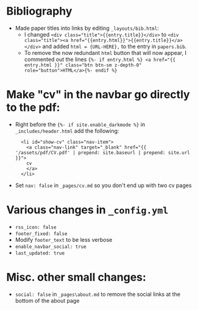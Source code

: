 # Bibliography
+ Made paper titles into links by editing `_layouts/bib.html`: 
  + I changed `<div class="title">{{entry.title}}</div>` to `<div class="title"><a href="{{entry.html}}">{{entry.title}}</a></div>` and added `html = {URL-HERE},` to the entry in `papers.bib`. 
  + To remove the now redundant `html` button that will now appear, I commented out the lines `{%- if entry.html %} <a href="{{ entry.html }}" class="btn btn-sm z-depth-0" role="button">HTML</a>{%- endif %}` 

# Make "cv" in the navbar go directly to the pdf:
+ Right before the `{%- if site.enable_darkmode %}` in `_includes/header.html` add the following: 

        <li id="show-cv" class="nav-item">
          <a class="nav-link" target="_blank" href="{{ '/assets/pdf/CV.pdf' | prepend: site.baseurl | prepend: site.url }}">
          cv
          </a>
        </li> 
+ Set `nav: false` in `_pages/cv.md` so you don't end up with two cv pages

# Various changes in `_config.yml`
+ `rss_icon: false`
+ `footer_fixed: false`
+ Modify `footer_text` to be less verbose
+ `enable_navbar_social: true`
+ `last_updated: true`

# Misc. other small changes:
+ `social: false` in `_pages\about.md` to remove the social links at the bottom of the about page
